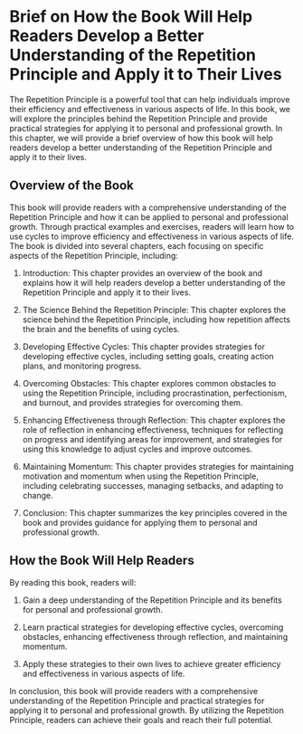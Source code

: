 Brief on How the Book Will Help Readers Develop a Better Understanding of the Repetition Principle and Apply it to Their Lives
============================================================================================================================================

The Repetition Principle is a powerful tool that can help individuals improve their efficiency and effectiveness in various aspects of life. In this book, we will explore the principles behind the Repetition Principle and provide practical strategies for applying it to personal and professional growth. In this chapter, we will provide a brief overview of how this book will help readers develop a better understanding of the Repetition Principle and apply it to their lives.

Overview of the Book
--------------------

This book will provide readers with a comprehensive understanding of the Repetition Principle and how it can be applied to personal and professional growth. Through practical examples and exercises, readers will learn how to use cycles to improve efficiency and effectiveness in various aspects of life. The book is divided into several chapters, each focusing on specific aspects of the Repetition Principle, including:

1. Introduction: This chapter provides an overview of the book and explains how it will help readers develop a better understanding of the Repetition Principle and apply it to their lives.

2. The Science Behind the Repetition Principle: This chapter explores the science behind the Repetition Principle, including how repetition affects the brain and the benefits of using cycles.

3. Developing Effective Cycles: This chapter provides strategies for developing effective cycles, including setting goals, creating action plans, and monitoring progress.

4. Overcoming Obstacles: This chapter explores common obstacles to using the Repetition Principle, including procrastination, perfectionism, and burnout, and provides strategies for overcoming them.

5. Enhancing Effectiveness through Reflection: This chapter explores the role of reflection in enhancing effectiveness, techniques for reflecting on progress and identifying areas for improvement, and strategies for using this knowledge to adjust cycles and improve outcomes.

6. Maintaining Momentum: This chapter provides strategies for maintaining motivation and momentum when using the Repetition Principle, including celebrating successes, managing setbacks, and adapting to change.

7. Conclusion: This chapter summarizes the key principles covered in the book and provides guidance for applying them to personal and professional growth.

How the Book Will Help Readers
------------------------------

By reading this book, readers will:

1. Gain a deep understanding of the Repetition Principle and its benefits for personal and professional growth.

2. Learn practical strategies for developing effective cycles, overcoming obstacles, enhancing effectiveness through reflection, and maintaining momentum.

3. Apply these strategies to their own lives to achieve greater efficiency and effectiveness in various aspects of life.

In conclusion, this book will provide readers with a comprehensive understanding of the Repetition Principle and practical strategies for applying it to personal and professional growth. By utilizing the Repetition Principle, readers can achieve their goals and reach their full potential.
